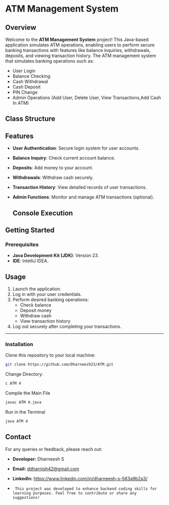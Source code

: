 # ATM Management System

## Overview
Welcome to the **ATM Management System** project! This Java-based application simulates ATM operations, enabling users to perform secure banking transactions with features like balance inquiries, withdrawals, deposits, and viewing transaction history.
The ATM management system that simulates banking operations such as:
- User Login
- Balance Checking
- Cash Withdrawal
- Cash Deposit
- PIN Change
- Admin Operations (Add User, Delete User, View Transactions,Add Cash In ATM)

## Class Structure 

## Features

- **User Authentication**: Secure login system for user accounts.
- **Balance Inquiry**: Check current account balance.
- **Deposits**: Add money to your account.
- **Withdrawals**: Withdraw cash securely.
- **Transaction History**: View detailed records of user transactions.
- **Admin Functions**: Monitor and manage ATM transactions (optional).


  ## Console Execution

  
## Getting Started

### Prerequisites
- **Java Development Kit (JDK)**: Version 23.
- **IDE**: IntelliJ IDEA.

## Usage

1. Launch the application.
2. Log in with your user credentials.
3. Perform desired banking operations:
   - Check balance
   - Deposit money
   - Withdraw cash
   - View transaction history
4. Log out securely after completing your transactions.

---



### Installation
Clone this repository to your local machine:
   ```bash
   git clone https://github.com/Dharneesh23/ATM.git
   ```
Change Directory:
   ```bash
   c ATM 4
   ```
Compile the Main File
```bash
javac ATM 4.java
```
Run in the Terminal
```bash
java ATM 4
```




## Contact

For any queries or feedback, please reach out:

- **Developer:** Dharneesh S
- **Email:** ddharnish42@gmail.com
- **LinkedIn:** https://www.linkedin.com/in/dharneesh-s-563a9b2a3/

-      This project was developed to enhance backend coding skills for learning purposes. Feel free to contribute or share any suggestions!


